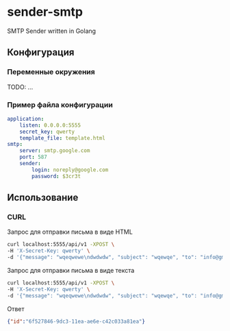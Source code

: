 # sender-smtp
SMTP Sender written in Golang

## Конфигурация

### Переменные окружения

TODO: ...

### Пример файла конфигурации

```yaml
application:
    listen: 0.0.0.0:5555
    secret_key: qwerty
    template_file: template.html
smtp:
    server: smtp.google.com
    port: 587
    sender:
        login: noreply@google.com
        password: $3cr3t
```

## Использование

### CURL

Запрос для отправки письма в виде HTML

```sh
curl localhost:5555/api/v1 -XPOST \
-H 'X-Secret-Key: qwerty' \
-d '{"message": "wqeqwewe\ndwdwdw", "subject": "wqewqe", "to": "info@gmail.com", "content-type":"html"}'
```

Запрос для отправки письма в виде текста

```sh
curl localhost:5555/api/v1 -XPOST \
-H 'X-Secret-Key: qwerty' \
-d '{"message": "wqeqwewe\ndwdwdw", "subject": "wqewqe", "to": "info@gmail.com", "content-type":"plain"}'
```

Ответ

```json
{"id":"6f527846-9dc3-11ea-ae6e-c42c033a81ea"}
```